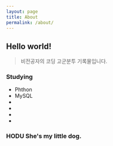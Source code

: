 ```yaml
---
layout: page
title: About
permalink: /about/
---
```


## Hello world!
> 비전공자의 코딩 고군분투 기록물입니다. 

### Studying
- Phthon
- MySQL
- 
- 
- 
- 

### HODU She's my little dog.
> 
